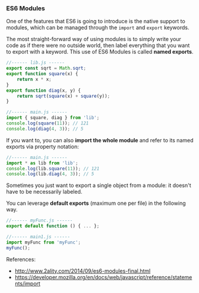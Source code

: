 ### ES6 Modules

One of the features that ES6 is going to introduce is the native support to modules, which can be managed through the `import` and `export` keywords.

The most straight-forward way of using modules is to simply write your code as if there were no outside world, then label everything that you want to export with a keyword.
This use of ES6 Modules is called **named exports**.

```javascript
//------ lib.js ------
export const sqrt = Math.sqrt;
export function square(x) {
    return x * x;
}
export function diag(x, y) {
    return sqrt(square(x) + square(y));
}

//------ main.js ------
import { square, diag } from 'lib';
console.log(square(11)); // 121
console.log(diag(4, 3)); // 5
```

If you want to, you can also **import the whole module** and refer to its named exports via property notation:

```javascript
//------ main.js ------
import * as lib from 'lib';
console.log(lib.square(11)); // 121
console.log(lib.diag(4, 3)); // 5
```

Sometimes you just want to export a single object from a module: it doesn't have to be necessarily labeled.

You can leverage **default exports** (maximum one per file) in the following way.

```javascript
//------ myFunc.js ------
export default function () { ... };

//------ main1.js ------
import myFunc from 'myFunc';
myFunc();
```

References:

- http://www.2ality.com/2014/09/es6-modules-final.html
- https://developer.mozilla.org/en/docs/web/javascript/reference/statements/import
